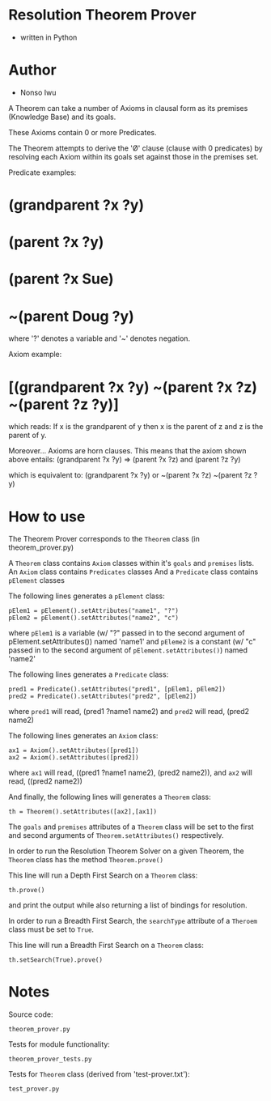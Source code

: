# Resolution Theorem Prover
* written in Python

# Author
* Nonso Iwu

A Theorem can take a number of Axioms in clausal form as its
premises (Knowledge Base) and its goals.

These Axioms contain 0 or more Predicates.

The Theorem attempts to derive the 'Ø' clause (clause with 0 predicates) by resolving each Axiom within its goals set against those in the premises set.

Predicate examples:
# (grandparent ?x ?y)
# (parent ?x ?y)
# (parent ?x Sue)
# ~(parent Doug ?y)

where '?' denotes a variable and '~' denotes negation.

Axiom example:
# [(grandparent ?x ?y) ~(parent ?x ?z) ~(parent ?z ?y)]

which reads:
If x is the grandparent of y then x is the parent of z and z is the parent of y.

Moreover...
Axioms are horn clauses. This means that the axiom shown above entails:
(grandparent ?x ?y) => (parent ?x ?z) and (parent ?z ?y)

which is equivalent to:
(grandparent ?x ?y) or ~(parent ?x ?z) ~(parent ?z ?y)

# How to use

The Theorem Prover corresponds to the ```Theorem``` class (in theorem_prover.py)

A ```Theorem``` class contains ```Axiom``` classes within it's ```goals``` and ```premises``` lists.
An ```Axiom``` class contains ```Predicates``` classes
And a ```Predicate``` class contains ```pElement``` classes

The following lines generates a ```pElement``` class:
```
pElem1 = pElement().setAttributes("name1", "?")
pElem2 = pElement().setAttributes("name2", "c")
```
where ```pElem1``` is a variable (w/ "?" passed in to the second argument of pElement.setAttributes()) named 'name1'
and ```pEleme2``` is a constant (w/ "c" passed in to the second argument of ```pElement.setAttributes()```) named 'name2'

The following lines generates a ```Predicate``` class:	
```
pred1 = Predicate().setAttributes("pred1", [pElem1, pElem2])
pred2 = Predicate().setAttributes("pred2", [pElem2])
```
where ```pred1``` will read, (pred1 ?name1 name2)
and ```pred2``` will read, (pred2 name2)

The following lines generates an ```Axiom``` class:	
```
ax1 = Axiom().setAttributes([pred1])
ax2 = Axiom().setAttributes([pred2])
```
where ```ax1``` will read, ((pred1 ?name1 name2), (pred2 name2)), 
and ```ax2``` will read, ((pred2 name2))

And finally, the following lines will generates a ```Theorem``` class:
```
th = Theorem().setAttributes([ax2],[ax1])
```
The ```goals``` and ```premises``` attributes of a ```Theorem``` class will be set to the first and second arguments of ```Theorem.setAttributes()``` respectively.

In order to run the Resolution Theorem Solver on a given Theorem, the ```Theorem``` class has the method ```Theorem.prove()```

This line will run a Depth First Search on a ```Theorem``` class:
```
th.prove()
``` 
and print the output while also returning a list of bindings for resolution.

In order to run a Breadth First Search, the ```searchType``` attribute of a ```Theroem``` class must be set to ```True```.

This line will run a Breadth First Search on a ```Theorem``` class:
```
th.setSearch(True).prove()
```

# Notes

Source code:
```
theorem_prover.py
```

Tests for module functionality: 
```
theorem_prover_tests.py
```

Tests for ```Theorem``` class (derived from 'test-prover.txt'):
```
test_prover.py
```

